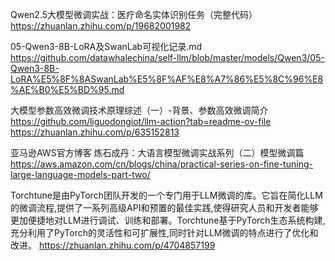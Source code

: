 

Qwen2.5大模型微调实战：医疗命名实体识别任务（完整代码）
https://zhuanlan.zhihu.com/p/19682001982

05-Qwen3-8B-LoRA及SwanLab可视化记录.md
https://github.com/datawhalechina/self-llm/blob/master/models/Qwen3/05-Qwen3-8B-LoRA%E5%8F%8ASwanLab%E5%8F%AF%E8%A7%86%E5%8C%96%E8%AE%B0%E5%BD%95.md


大模型参数高效微调技术原理综述（一）-背景、参数高效微调简介
https://github.com/liguodongiot/llm-action?tab=readme-ov-file
https://zhuanlan.zhihu.com/p/635152813

亚马逊AWS官方博客
炼石成丹：大语言模型微调实战系列（二）模型微调篇
https://aws.amazon.com/cn/blogs/china/practical-series-on-fine-tuning-large-language-models-part-two/

Torchtune是由PyTorch团队开发的一个专门用于LLM微调的库。它旨在简化LLM的微调流程,提供了一系列高级API和预置的最佳实践,使得研究人员和开发者能够更加便捷地对LLM进行调试、训练和部署。Torchtune基于PyTorch生态系统构建,充分利用了PyTorch的灵活性和可扩展性,同时针对LLM微调的特点进行了优化和改进。
https://zhuanlan.zhihu.com/p/4704857199
